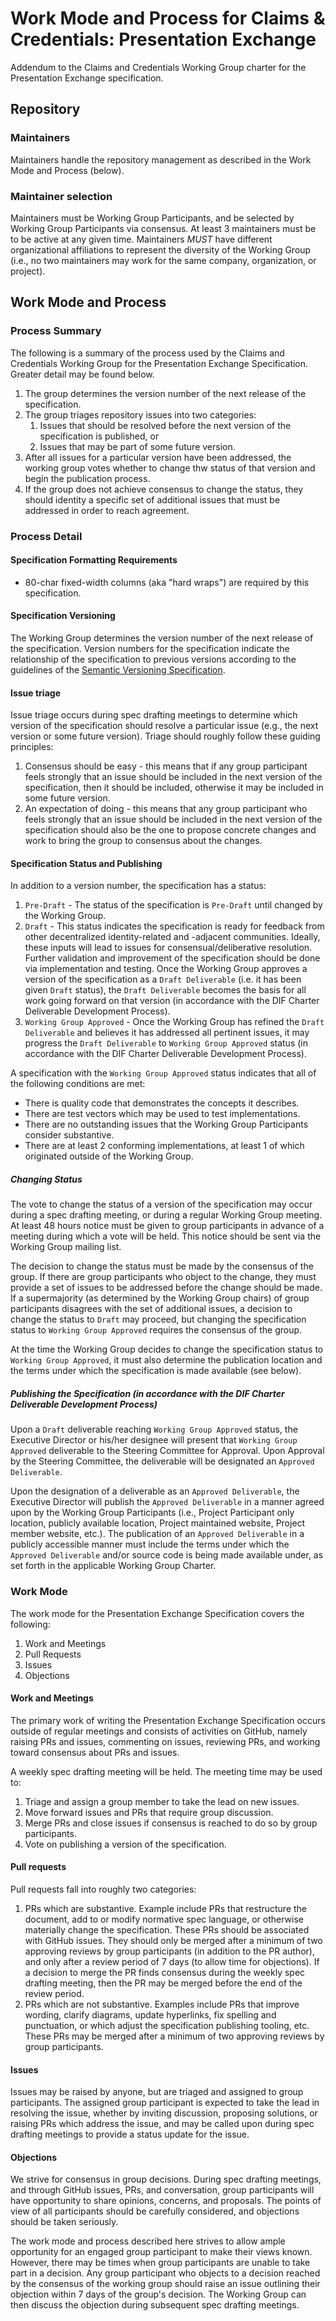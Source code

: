 # Work Mode and Process for Claims & Credentials: Presentation Exchange 
Addendum to the Claims and Credentials Working Group charter for the
Presentation Exchange specification.

## Repository

### Maintainers 
Maintainers handle the repository management as described in the
Work Mode and Process (below).

### Maintainer selection
Maintainers must be Working Group Participants, and be selected by Working Group 
Participants via consensus. At least 3 maintainers must be to be active at any 
given time. Maintainers *MUST* have different organizational affiliations to
represent the diversity of the Working Group (i.e., no two maintainers may work
for the same company, organization, or project).

## Work Mode and Process

### Process Summary
The following is a summary of the process used by the Claims and Credentials
Working Group for the Presentation Exchange Specification. Greater detail may
be found below.
1. The group determines the version number of the next release of the
  specification.
1. The group triages repository issues into two categories:
   1. Issues that should be resolved before the next version of the
     specification is published, or
   1. Issues that may be part of some future version.
1. After all issues for a particular version have been addressed, the working
  group votes whether to change thw status of that version and begin the
  publication process.
1. If the group does not achieve consensus to change the status, they should
  identity a specific set of additional issues that must be addressed in order
  to reach agreement.

### Process Detail

#### Specification Formatting Requirements
* 80-char fixed-width columns (aka "hard wraps") are required by this
specification.

#### Specification Versioning 
The Working Group determines the version number of the next release of the
specification. Version numbers for the specification indicate the relationship
of the specification to previous versions according to the guidelines of the
[Semantic Versioning Specification](https://semver.org). 

#### Issue triage
Issue triage occurs during spec drafting meetings to determine which version of
the specification should resolve a particular issue (e.g., the next version or
some future version). Triage should roughly follow these guiding principles:
1. Consensus should be easy - this means that if any group participant feels
  strongly that an issue should be included in the next version of the
  specification, then it should be included, otherwise it may be included in
  some future version.
1. An expectation of doing - this means that any group participant who feels
  strongly that an issue should be included in the next version of the
  specification should also be the one to propose concrete changes and work to
  bring the group to consensus about the changes.

#### Specification Status and Publishing
In addition to a version number, the specification has a status:
1. `Pre-Draft` - The status of the specification is `Pre-Draft` until changed by
  the Working Group.
1. `Draft` - This status indicates the specification is ready for feedback from
  other decentralized identity-related and -adjacent communities. Ideally, these
  inputs will lead to issues for consensual/deliberative resolution. Further
  validation and improvement of the specification should be done via
  implementation and testing. Once the Working Group approves a version of the
  specification as a `Draft Deliverable` (i.e. it has been given `Draft`
  status), the `Draft Deliverable` becomes the basis for all work going forward
  on that version (in accordance with the DIF Charter Deliverable Development
  Process).
1. `Working Group Approved` - Once the Working Group has refined the `Draft
  Deliverable` and believes it has addressed all pertinent issues, it may
  progress the `Draft Deliverable` to `Working Group Approved` status (in
  accordance with the DIF Charter Deliverable Development Process). 
  
A specification with the `Working Group Approved` status indicates that all of
the following conditions are met: 
   * There is quality code that demonstrates the concepts it describes.
   * There are test vectors which may be used to test implementations.
   * There are no outstanding issues that the Working Group Participants
     consider substantive.
   * There are at least 2 conforming implementations, at least 1 of which
     originated outside of the Working Group. 

##### Changing Status
The vote to change the status of a version of the specification may occur during
a spec drafting meeting, or during a regular Working Group meeting. At least 48
hours notice must be given to group participants in advance of a meeting during
which a vote will be held. This notice should be sent via the Working Group
mailing list.

The decision to change the status must be made by the consensus of the group. If
there are group participants who object to the change, they must provide a set
of issues to be addressed before the change should be made. If a supermajority
(as determined by the Working Group chairs) of group participants disagrees with
the set of additional issues, a decision to change the status to `Draft` may
proceed, but changing the specification status to `Working Group Approved`
requires the consensus of the group.

At the time the Working Group decides to change the specification status to
`Working Group Approved`, it must also determine the publication location and
the terms under which the specification is made available (see below).

##### Publishing the Specification (in accordance with the DIF Charter Deliverable Development Process)
Upon a `Draft` deliverable reaching `Working Group Approved` status, the
Executive Director or his/her designee will present that `Working Group
Approved` deliverable to the Steering Committee for Approval. Upon Approval by
the Steering Committee, the deliverable will be designated an `Approved
Deliverable`.

Upon the designation of a deliverable as an `Approved Deliverable`, the
Executive Director will publish the `Approved Deliverable` in a manner agreed
upon by the Working Group Participants (i.e., Project Participant only location,
publicly available location, Project maintained website, Project member website,
etc.). The publication of an `Approved Deliverable` in a publicly accessible
manner must include the terms under which the `Approved Deliverable` and/or
source code is being made available under, as set forth in the applicable
Working Group Charter.

### Work Mode
The work mode for the Presentation Exchange Specification covers the following:

1. Work and Meetings
1. Pull Requests
1. Issues
1. Objections

#### Work and Meetings
The primary work of writing the Presentation Exchange Specification occurs
outside of regular meetings and consists of activities on GitHub, namely
raising PRs and issues, commenting on issues, reviewing PRs, and working toward
consensus about PRs and issues.

A weekly spec drafting meeting will be held. The meeting time may be used to:
1. Triage and assign a group member to take the lead on new issues.
1. Move forward issues and PRs that require group discussion.
1. Merge PRs and close issues if consensus is reached to do so by group
  participants.
1. Vote on publishing a version of the specification.
  
#### Pull requests
Pull requests fall into roughly two categories:
1. PRs which are substantive. Example include PRs that restructure the document,
  add to or modify normative spec language, or otherwise materially change the
  specification. These PRs should be associated with GitHub issues. They should
  only be merged after a minimum of two approving reviews by group participants
  (in addition to the PR author), and only after a review period of 7 days (to
  allow time for objections). If a decision to merge the PR finds consensus
  during the weekly spec drafting meeting, then the PR may be merged before the
  end of the review period. 
1. PRs which are not substantive. Examples include PRs that improve wording,
  clarify diagrams, update hyperlinks, fix spelling and punctuation, or which
  adjust the specification publishing tooling, etc. These PRs may be merged
  after a minimum of two approving reviews by group participants.

#### Issues
Issues may be raised by anyone, but are triaged and assigned to group
participants. The assigned group participant is expected to take the lead in
resolving the issue, whether by inviting discussion, proposing solutions, or
raising PRs which address the issue, and may be called upon during spec drafting
meetings to provide a status update for the issue.

#### Objections
We strive for consensus in group decisions. During spec drafting meetings, and
through GitHub issues, PRs, and conversation, group participants will have
opportunity to share opinions, concerns, and proposals. The points of view of
all participants should be carefully considered, and objections should be taken
seriously.

The work mode and process described here strives to allow ample opportunity for
an engaged group participant to make their views known. However, there may be
times when group participants are unable to take part in a decision. Any group
participant who objects to a decision reached by the consensus of the working
group should raise an issue outlining their objection within 7 days of the
group's decision. The Working Group can then discuss the objection during
subsequent spec drafting meetings. 
